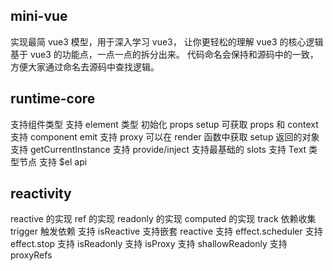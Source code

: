 ## mini-vue

实现最简 vue3 模型，用于深入学习 vue3， 让你更轻松的理解 vue3 的核心逻辑
基于 vue3 的功能点，一点一点的拆分出来。
代码命名会保持和源码中的一致，方便大家通过命名去源码中查找逻辑。


## runtime-core
 支持组件类型
 支持 element 类型
 初始化 props
 setup 可获取 props 和 context
 支持 component emit
 支持 proxy
 可以在 render 函数中获取 setup 返回的对象
 支持 getCurrentInstance
 支持 provide/inject
 支持最基础的 slots
 支持 Text 类型节点
 支持 $el api
## reactivity 
 reactive 的实现
 ref 的实现
 readonly 的实现
 computed 的实现
 track 依赖收集
 trigger 触发依赖
 支持 isReactive
 支持嵌套 reactive
 支持 effect.scheduler
 支持 effect.stop
 支持 isReadonly
 支持 isProxy
 支持 shallowReadonly
 支持 proxyRefs